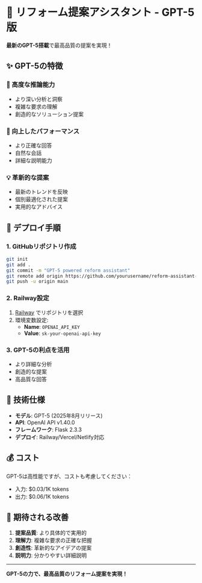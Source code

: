 # 🚀 リフォーム提案アシスタント - GPT-5版

**最新のGPT-5搭載**で最高品質の提案を実現！

## ✨ GPT-5の特徴

### 🧠 高度な推論能力
- より深い分析と洞察
- 複雑な要求の理解
- 創造的なソリューション提案

### 🎯 向上したパフォーマンス
- より正確な回答
- 自然な会話
- 詳細な説明能力

### 💡 革新的な提案
- 最新のトレンドを反映
- 個別最適化された提案
- 実用的なアドバイス

## 🚀 デプロイ手順

### 1. GitHubリポジトリ作成
```bash
git init
git add .
git commit -m "GPT-5 powered reform assistant"
git remote add origin https://github.com/yourusername/reform-assistant-gpt5.git
git push -u origin main
```

### 2. Railway設定
1. [Railway](https://railway.app) でリポジトリを選択
2. 環境変数設定:
   - **Name**: `OPENAI_API_KEY`
   - **Value**: `sk-your-openai-api-key`

### 3. GPT-5の利点を活用
- より詳細な分析
- 創造的な提案
- 高品質な回答

## 🔧 技術仕様

- **モデル**: GPT-5 (2025年8月リリース)
- **API**: OpenAI API v1.40.0
- **フレームワーク**: Flask 2.3.3
- **デプロイ**: Railway/Vercel/Netlify対応

## 💰 コスト

GPT-5は高性能ですが、コストも考慮してください：
- 入力: $0.03/1K tokens
- 出力: $0.06/1K tokens

## 🎯 期待される改善

1. **提案品質**: より具体的で実用的
2. **理解力**: 複雑な要求の正確な把握
3. **創造性**: 革新的なアイデアの提案
4. **説明力**: 分かりやすい詳細説明

---

**GPT-5の力で、最高品質のリフォーム提案を実現！**

